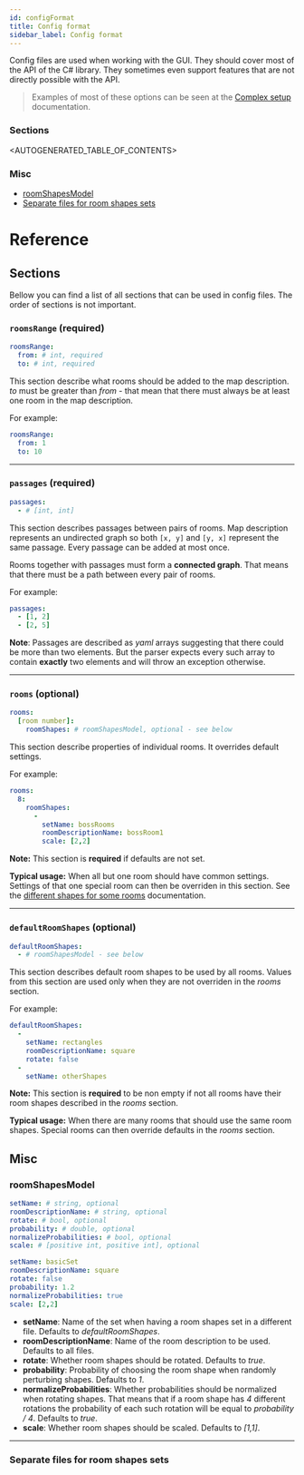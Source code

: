 ```yaml
---
id: configFormat
title: Config format
sidebar_label: Config format
---
```


Config files are used when working with the GUI. They should cover most of the API of the C# library. They sometimes even support features that are not directly possible with the API.

> Examples of most of these options can be seen at the [Complex setup](complexMapDescription.md) documentation.

### Sections
<AUTOGENERATED_TABLE_OF_CONTENTS>

### Misc
- [roomShapesModel](#roomShapesModel)
- [Separate files for room shapes sets](#separate-files-for-room-shapes-sets)


# Reference

## Sections
Bellow you can find a list of all sections that can be used in config files. The order of sections is not important.

### `roomsRange` (required)
```yaml
roomsRange:
  from: # int, required
  to: # int, required
```

This section describe what rooms should be added to the map description. _to_ must be greater than _from_ - that mean that there must always be at least one room in the map description.

For example:
```yaml
roomsRange:
  from: 1      
  to: 10
```

---

### `passages` (required)
```yaml
passages:
  - # [int, int]   
```
This section describes passages between pairs of rooms. Map description represents an undirected graph so both `[x, y]` and `[y, x]` represent the same passage. Every passage can be added at most once.

Rooms together with passages must form a **connected graph**. That means that there must be a path between every pair of rooms.

For example:
```yaml
passages:
  - [1, 2]
  - [2, 5] 
```

**Note**: Passages are described as _yaml_ arrays suggesting that there could be more than two elements. But the parser expects every such array to contain **exactly** two elements and will throw an exception otherwise.

---

### `rooms` (optional)
```yaml
rooms:
  [room number]:
    roomShapes: # roomShapesModel, optional - see below
```

This section describe properties of individual rooms. It overrides default settings.

For example:
```yaml
rooms:
  8:
    roomShapes:
      -
        setName: bossRooms
        roomDescriptionName: bossRoom1
        scale: [2,2]
```

**Note:** This section is **required** if defaults are not set.

**Typical usage:**
When all but one room should have common settings. Settings of that one special room can then be overriden in this section. See the [different shapes for some rooms](differentShapesMapDescription.md) documentation.

---

### `defaultRoomShapes` (optional)
```yaml
defaultRoomShapes:
  - # roomShapesModel - see below
```

This section describes default room shapes to be used by all rooms. Values from this section are used only when they are not overriden in the _rooms_ section.

For example:
```yaml
defaultRoomShapes:
  -
    setName: rectangles
    roomDescriptionName: square
    rotate: false
  -
    setName: otherShapes
```

**Note:** This section is **required** to be non empty if not all rooms have their room shapes described in the _rooms_ section.

**Typical usage:**
When there are many rooms that should use the same room shapes. Special rooms can then override defaults in the _rooms_ section.

## Misc

### roomShapesModel
```yaml
setName: # string, optional
roomDescriptionName: # string, optional
rotate: # bool, optional
probability: # double, optional
normalizeProbabilities: # bool, optional
scale: # [positive int, positive int], optional
```

```yaml
setName: basicSet
roomDescriptionName: square
rotate: false
probability: 1.2
normalizeProbabilities: true
scale: [2,2]
```

- **setName**: Name of the set when having a room shapes set in a different file. Defaults to _defaultRoomShapes_.
- **roomDescriptionName**: Name of the room description to be used. Defaults to all files.
- **rotate**: Whether room shapes should be rotated. Defaults to _true_.
- **probability**: Probability of choosing the room shape when randomly perturbing shapes. Defaults to _1_.
- **normalizeProbabilities**: Whether probabilities should be normalized when rotating shapes. That means that if a room shape has _4_ different rotations the probability of each such rotation will be equal to _probability / 4_. Defaults to _true_.
- **scale**: Whether room shapes should be scaled. Defaults to _[1,1]_.

---

### Separate files for room shapes sets